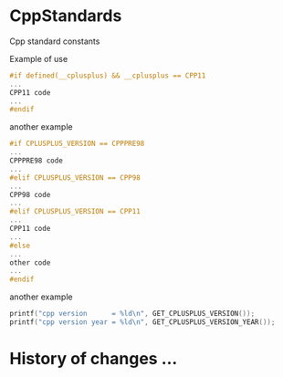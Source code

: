 # CppStandards
Cpp standard constants

Example of use

```c
#if defined(__cplusplus) && __cplusplus == CPP11
...
CPP11 code
...
#endif
```

another example

```c
#if CPLUSPLUS_VERSION == CPPPRE98
...
CPPPRE98 code
...
#elif CPLUSPLUS_VERSION == CPP98
...
CPP98 code
...
#elif CPLUSPLUS_VERSION == CPP11
...
CPP11 code
...
#else
...
other code
...
#endif
```

another example

```c
printf("cpp version      = %ld\n", GET_CPLUSPLUS_VERSION());
printf("cpp version year = %ld\n", GET_CPLUSPLUS_VERSION_YEAR());
```


# History of changes ...
